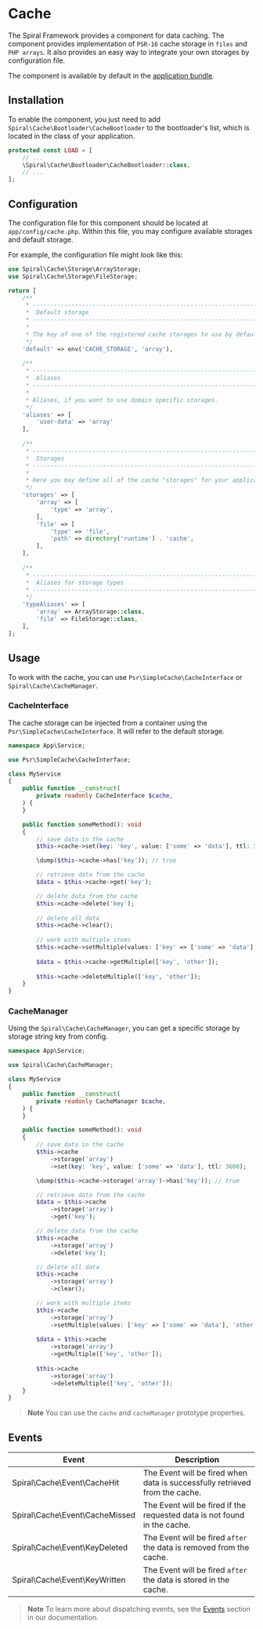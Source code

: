 # Cache

The Spiral Framework provides a component for data caching. The component provides implementation of `PSR-16` 
cache storage in `files` and `PHP arrays`.
It also provides an easy way to integrate your own storages by configuration file.

The component is available by default in the [application bundle](https://github.com/spiral/app).

## Installation

To enable the component, you just need to add `Spiral\Cache\Bootloader\CacheBootloader` to the bootloader's list, 
which is located in the class of your application.

```php
protected const LOAD = [
    // ...
    \Spiral\Cache\Bootloader\CacheBootloader::class,
    // ...
];
```

## Configuration

The configuration file for this component should be located at `app/config/cache.php`. Within this file, you may
configure available storages and default storage.

For example, the configuration file might look like this:

```php
use Spiral\Cache\Storage\ArrayStorage;
use Spiral\Cache\Storage\FileStorage;

return [
    /**
     * -------------------------------------------------------------------------
     *  Default storage
     * -------------------------------------------------------------------------
     * 
     * The key of one of the registered cache storages to use by default.
     */
    'default' => env('CACHE_STORAGE', 'array'),
    
    /**
     * -------------------------------------------------------------------------
     *  Aliases
     * -------------------------------------------------------------------------
     * 
     * Aliases, if you want to use domain specific storages.
     */
    'aliases' => [
        'user-data' => 'array'
    ],
    
    /**
     * -------------------------------------------------------------------------
     *  Storages
     * -------------------------------------------------------------------------
     * 
     * Here you may define all of the cache "storages" for your application as well as their types.
     */
    'storages' => [
        'array' => [
            'type' => 'array',
        ],
        'file' => [
            'type' => 'file',
            'path' => directory('runtime') . 'cache',
        ],
    ],
    
    /**
     * -------------------------------------------------------------------------
     *  Aliases for storage types
     * -------------------------------------------------------------------------
     */
    'typeAliases' => [
        'array' => ArrayStorage::class,
        'file' => FileStorage::class,
    ],
];
```

## Usage

To work with the cache, you can use `Psr\SimpleCache\CacheInterface` or `Spiral\Cache\CacheManager`.

### CacheInterface

The cache storage can be injected from a container using the `Psr\SimpleCache\CacheInterface`. It will refer to the 
default storage.

```php
namespace App\Service;

use Psr\SimpleCache\CacheInterface;

class MyService
{
    public function __construct(
        private readonly CacheInterface $cache,
    ) {
    }

    public function someMethod(): void
    {
        // save data in the cache
        $this->cache->set(key: 'key', value: ['some' => 'data'], ttl: 3600);

        \dump($this->cache->has('key')); // true

        // retrieve data from the cache
        $data = $this->cache->get('key');

        // delete data from the cache
        $this->cache->delete('key');
        
        // delete all data 
        $this->cache->clear();
        
        // work with multiple items
        $this->cache->setMultiple(values: ['key' => ['some' => 'data'], 'other' => ['foo' => 'bar']], ttl: 3600);
        
        $data = $this->cache->getMultiple(['key', 'other']);
        
        $this->cache->deleteMultiple(['key', 'other']);
    }
}
```

### CacheManager

Using the `Spiral\Cache\CacheManager`, you can get a specific storage by storage string key from config.

```php
namespace App\Service;

use Spiral\Cache\CacheManager;

class MyService
{
    public function __construct(
        private readonly CacheManager $cache,
    ) {
    }

    public function someMethod(): void
    {
        // save data in the cache
        $this->cache
            ->storage('array')
            ->set(key: 'key', value: ['some' => 'data'], ttl: 3600);

        \dump($this->cache->storage('array')->has('key')); // true

        // retrieve data from the cache
        $data = $this->cache
            ->storage('array')
            ->get('key');

        // delete data from the cache
        $this->cache
            ->storage('array')
            ->delete('key');

        // delete all data
        $this->cache
            ->storage('array')
            ->clear();

        // work with multiple items
        $this->cache
            ->storage('array')
            ->setMultiple(values: ['key' => ['some' => 'data'], 'other' => ['foo' => 'bar']], ttl: 3600);
        
        $data = $this->cache
            ->storage('array')
            ->getMultiple(['key', 'other']);
        
        $this->cache
            ->storage('array')
            ->deleteMultiple(['key', 'other']);
    }
}
```

> **Note**
> You can use the `cache` and `cacheManager` prototype properties.

## Events

| Event                          | Description                                                                 |
|--------------------------------|-----------------------------------------------------------------------------|
| Spiral\Cache\Event\CacheHit    | The Event will be fired when data is successfully retrieved from the cache. |
| Spiral\Cache\Event\CacheMissed | The Event will be fired if the requested data is not found in the cache.    |
| Spiral\Cache\Event\KeyDeleted  | The Event will be fired `after` the data is removed from the cache.         |
| Spiral\Cache\Event\KeyWritten  | The Event will be fired `after` the data is stored in the cache.            |

> **Note**
> To learn more about dispatching events, see the [Events](../component/events.md) section in our documentation.
